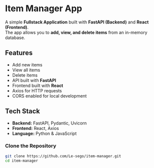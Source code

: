 # Item Manager App

A simple **Fullstack Application** built with **FastAPI (Backend)** and **React (Frontend)**.  
The app allows you to **add, view, and delete items** from an in-memory database.  


## Features
- Add new items
- View all items
- Delete items
- API built with **FastAPI**
- Frontend built with **React**
- Axios for HTTP requests
- CORS enabled for local development


## Tech Stack
- **Backend:** FastAPI, Pydantic, Uvicorn
- **Frontend:** React, Axios
- **Language:** Python & JavaScript

### Clone the Repository
```bash
git clone https://github.com/Le-sego/item-manager.git
cd item-manager
